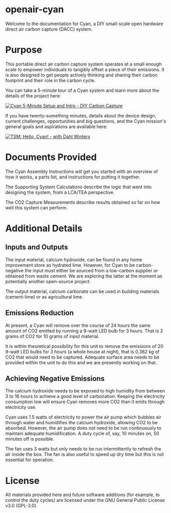 # openair-cyan
Welcome to the documentation for Cyan, a DIY small-scale open hardware direct air carbon capture (DACC) system.

# Purpose
This portable direct air carbon capture system operates at a small enough scale to empower individuals to tangibly offset a piece of their emissions. It is also designed to get people actively thinking and sharing their carbon footprint and their role in the carbon cycle. 

You can take a 5-minute tour of a Cyan system and learn more about the details of the project here:

[![Cyan 5-Minute Setup and Intro - DIY Carbon Capture](https://i.ytimg.com/an_webp/yOzDFJZBM_w/mqdefault_6s.webp?du=3000&sqp=CPi3kIEG&rs=AOn4CLDrUVs7K7QzNlo0nU506vWRxAd5Yw)](https://www.youtube.com/watch?v=yOzDFJZBM_w "Cyan 5-Minute Setup and Intro - DIY Carbon Capture")

If you have twenty-something minutes, details about the device design, current challenges, opportunities and big questions, and the Cyan mission's general goals and aspirations are available here:

[![TSM: Hello, Cyan! - with Dahl Winters](https://i.imgur.com/vtEUvj4.jpeg)](https://www.youtube.com/watch?v=98940CgZHI0 "TSM: Hello, Cyan! - with Dahl Winters")

# Documents Provided

The Cyan Assembly Instructions will get you started with an overview of how it works, a parts list, and instructions for putting it together.

The Supporting System Calculations describe the logic that went into designing the system, from a LCA/TEA perspective.

The CO2 Capture Measurements describe results obtained so far on how well this system can perform.

# Additional Details

## Inputs and Outputs

The input material, calcium hydroxide, can be found in any home improvement store as hydrated lime. However, for Cyan to be carbon-negative the input must either be sourced from a low-carbon supplier or obtained from waste cement. We are exploring the latter at the moment as potentially another open-source project.

The output material, calcium carbonate can be used in building materials (cement-lime) or as agricultural lime.

## Emissions Reduction

At present, a Cyan will remove over the course of 24 hours the same amount of CO2 emitted by running a 9-watt LED bulb for 3 hours. That is 2 grams of CO2 for 10 grams of input material.  

It is within theoretical possibility for this unit to remove the emissions of 20 9-watt LED bulbs for 3 hours (a whole house at night), that is 0.382 kg of CO2 that would need to be captured. Adequate surface area needs to be provided within the unit to do this and we are presently working on that.

## Achieving Negative Emissions

The calcium hydroxide needs to be exposed to high humidity from between 3 to 16 hours to achieve a good level of carbonation. Keeping the electricity consumption low will ensure Cyan removes more CO2 than it emits through electricity use.

Cyan uses 1.5 watts of electricity to power the air pump which bubbles air through water and humidifies the calcium hydroxide, allowing CO2 to be absorbed. However, the air pump does not need to be run continuously to maintain adequate humidification. A duty cycle of, say, 10 minutes on, 50 minutes off is possible. 

The fan uses 3 watts but only needs to be run intermittently to refresh the air inside the box. The fan is also useful to speed up dry time but this is not essential for operation.

# License

All materials provided here and future software additions (for example, to control the duty cycles) are licensed under the GNU General Public License v3.0 (GPL-3.0).

